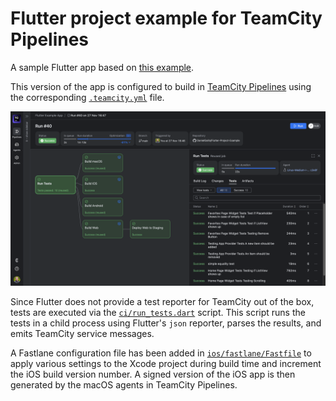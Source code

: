 # Flutter project example for TeamCity Pipelines

A sample Flutter app based on [this example](https://github.com/flutter/samples/tree/main/testing_app).

This version of the app is configured to build in [TeamCity Pipelines](https://www.jetbrains.com/teamcity/pipelines/) 
using the corresponding [`.teamcity.yml`](.teamcity.yml) file.

![Sample build pipeline in TeamCity Pipelines](images/flutter-sample-pipeline.png "Sample build pipeline")

Since Flutter does not provide a test reporter for TeamCity out of the box, tests are executed via
the [`ci/run_tests.dart`](ci/run_tests.dart) script. This script runs the tests in a child process using Flutter's `json`
reporter, parses the results, and emits TeamCity service messages.

A Fastlane configuration file has been added in [`ios/fastlane/Fastfile`](ios/fastlane/Fastfile) to apply various 
settings to the Xcode project during build time and increment the iOS build version number. A signed version of the 
iOS app is then generated by the macOS agents in TeamCity Pipelines.